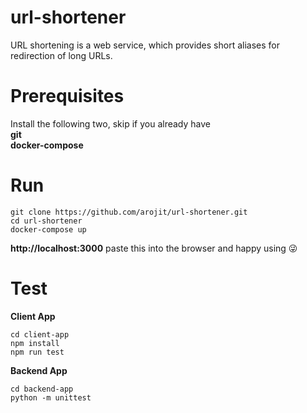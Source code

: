# url-shortener
URL shortening is a web service, which provides short aliases for redirection of long URLs.

# Prerequisites
Install the following two, skip if you already have <br/>
**git <br/>
docker-compose**

# Run
```
git clone https://github.com/arojit/url-shortener.git
cd url-shortener
docker-compose up
```
**http://localhost:3000** paste this into the browser and happy using &#128540;

# Test
**Client App**
```
cd client-app
npm install
npm run test
```
**Backend App**
```
cd backend-app
python -m unittest
```
